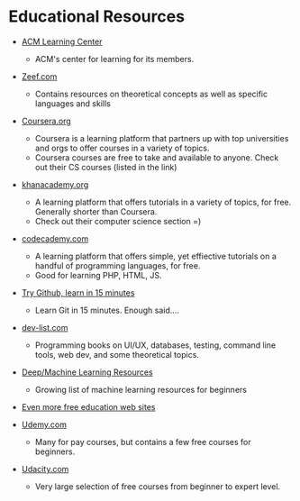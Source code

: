 # Educational Resources

- [ACM Learning Center](http://learning.acm.org/courses/index.cfm)
    - ACM's center for learning for its members.

- [Zeef.com](https://free-programming-books.zeef.com/victor.felder)
    - Contains resources on theoretical concepts as well as specific languages and skills

- [Coursera.org](https://www.coursera.org/courses?orderby=upcoming&cats=cs-programming,cs-ai,cs-systems,cs-theory)
    - Coursera is a learning platform that partners up with top universities and orgs to offer courses in a variety of topics.
    - Coursera courses are free to take and available to anyone. Check out their CS courses (listed in the link)

- [khanacademy.org](https://www.khanacademy.org/computing/cs)
    - A learning platform that offers tutorials in a variety of topics, for free. Generally shorter than Coursera.
    - Check out their computer science section =)

- [codecademy.com](http://www.codecademy.com/learn)
    - A learning platform that offers simple, yet effiective tutorials on a handful of programming languages, for free.
    - Good for learning PHP, HTML, JS.

- [Try Github, learn in 15 minutes](https://try.github.io/levels/1/challenges/1)
    - Learn Git in 15 minutes. Enough said....

- [dev-list.com](https://www.dev-list.com/books/freebooks)
    - Programming books on UI/UX, databases, testing, command line tools, web dev, and some theoretical topics.

- [Deep/Machine Learning Resources](http://jmozah.github.io/links/)
    - Growing list of machine learning resources for beginners

- [Even more free education web sites](http://iheartintelligence.com/2014/01/18/beat-the-system-40-free-educational-websites/)

- [Udemy.com](https://www.udemy.com/)
    - Many for pay courses, but contains a few free courses for beginners.

- [Udacity.com](https://www.udacity.com/)
    - Very large selection of free courses from beginner to expert level.